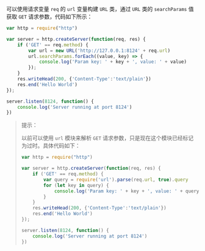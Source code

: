 可以使用请求变量 `req` 的 `url` 变量构建 `URL` 类，通过 `URL` 类的 `searchParams` 值获取 `GET` 请求参数，代码如下所示：

```js
var http = require("http")

var server = http.createServer(function(req, res) {
    if ('GET' == req.method) {
        var url = new URL('http://127.0.0.1:8124' + req.url)
        url.searchParams.forEach((value, key) => {
            console.log('Param key: ' + key + ', value: ' + value)
        });
    }
    res.writeHead(200, {'Content-Type':'text/plain'})
    res.end('Hello World')
});

server.listen(8124, function() {
    console.log('Server running at port 8124')
})
```

> 提示：
>
> 以前可以使用 `url` 模块来解析 `GET` 请求参数，只是现在这个模块已经标记为过时。具体代码如下：
>
> ```js
> var http = require("http")
> 
> var server = http.createServer(function(req, res) {
>     if ('GET' == req.method) {
>         var query = require('url').parse(req.url, true).query
>         for (let key in query) {
>             console.log('Param key: ' + key + ', value: ' + query[key])
>         }
>     }
>     res.writeHead(200, {'Content-Type':'text/plain'})
>     res.end('Hello World')
> });
> 
> server.listen(8124, function() {
>     console.log('Server running at port 8124')
> })
> ```

